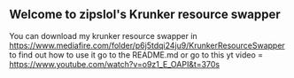 ## Welcome to zipslol's Krunker resource swapper

You can download my krunker resource swapper in https://www.mediafire.com/folder/p6j5tdqi24ju9/KrunkerResourceSwapper
to find out how to use it go to the README.md or go to this yt video = https://www.youtube.com/watch?v=o9z1_E_OAPI&t=370s




